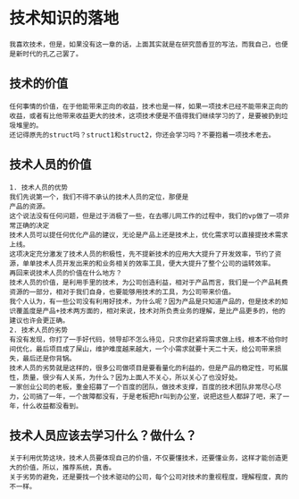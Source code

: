 # 技术知识的落地
    我喜欢技术，但是，如果没有这一章的话，上面其实就是在研究茴香豆的写法，而我自己，也便是新时代的孔乙己罢了。
## 技术的价值
    任何事情的价值，在于他能带来正向的收益，技术也是一样，如果一项技术已经不能带来正向的收益，或者有比他带来收益更大的技术，这项技术便是不值得我们继续学习的了，是要被扔到垃圾堆里的。
    还记得原先的struct吗？struct1和struct2，你还会学习吗？不要抱着一项技术老去。
## 技术人员的价值
    1. 技术人员的优势
    我们先说第一个，我们不得不承认的技术人员的定位，那便是
    产品的资源。
    这个说法没有任何问题，但是过于消极了一些，在去哪儿网工作的过程中，我们的vp做了一项非常正确的决定
    技术人员可以提任何优化产品的建议，无论是产品上还是技术上，优化需求可以直接提技术需求上线。
    这项决定充分激发了技术人员的积极性，先不提新技术的应用大大提升了开发效率，节约了资源，单单技术人员开发出来的和业务相关的效率工具，便大大提升了整个公司的运转效率。
    再回来说技术人员的价值在什么地方？
    技术人员的价值，是利用手里的技术，为公司创造利益，相对于产品而言，我们是一个产品耗费资源的一部分，相对于我们自身，也要能够用技术的工具，为公司带来价值。
    我个人认为，有一些公司没有利用好技术，为什么呢？因为产品是只知道产品的，但是技术的知识覆盖度是产品+技术两方面的，相对来说，技术对所负责业务的理解，是比产品更多的，他的建议也许会更正确。
    2. 技术人员的劣势
    有没有发现，你打了一手好代码，领导却不怎么待见，只求你赶紧将需求做上线，根本不给你时间优化，最后项目成了屎山，维护难度越来越大，一个小需求就要十天二十天，给公司带来损失，最后还是你背锅。
    技术人员的劣势就是这样的，很多公司做项目是要看量化的利益的，但是产品的稳定性，可拓展性，质量，很少有人关系，为什么？因为上面人不关心，所以关心了也没好处。
    一家创业公司的老板，重金招募了一个百度的团队，做技术支撑，百度的技术团队非常尽心尽力，公司搞了一年，一个故障都没有，于是老板把hr叫到办公室，说把这些人都辞了吧，来了一年，什么收益都没看到。
## 技术人员应该去学习什么？做什么？
    关于利用优势这块，技术人员要体现自己的价值，不仅要懂技术，还要懂业务，这样才能创造更大的价值，所以，推荐系统，真香。
    关于劣势的避免，还是要找一个技术驱动的公司，每个公司对技术的重视程度，理解程度，真的不一样。